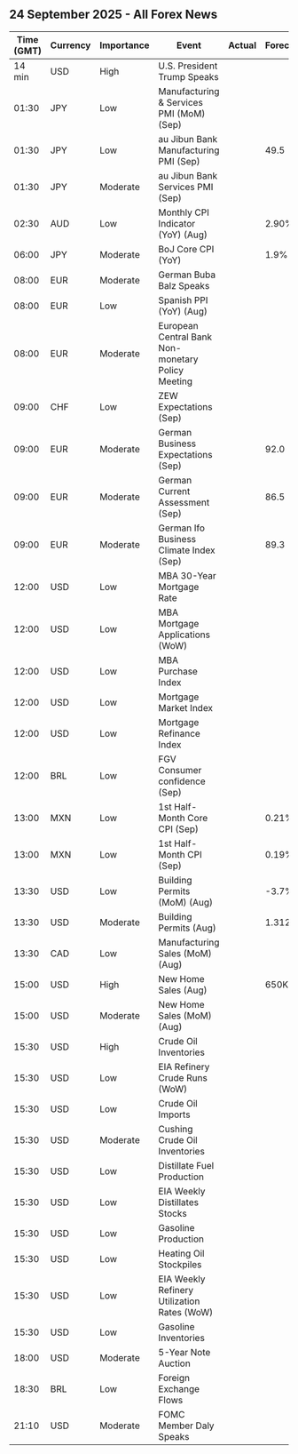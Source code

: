 ## 24 September 2025 - All Forex News

| Time (GMT) | Currency | Importance | Event | Actual | Forecast | Previous |
|------|----------|------------|-------|--------|----------|----------|
| 14 min | USD | High | U.S. President Trump Speaks |  |  |  |
| 01:30 | JPY | Low | Manufacturing & Services PMI (MoM) (Sep) |  |  | 52.00% |
| 01:30 | JPY | Low | au Jibun Bank Manufacturing PMI (Sep) |  | 49.5 | 49.7 |
| 01:30 | JPY | Moderate | au Jibun Bank Services PMI (Sep) |  |  | 53.1 |
| 02:30 | AUD | Low | Monthly CPI Indicator (YoY) (Aug) |  | 2.90% | 2.80% |
| 06:00 | JPY | Moderate | BoJ Core CPI (YoY) |  | 1.9% | 2.0% |
| 08:00 | EUR | Moderate | German Buba Balz Speaks |  |  |  |
| 08:00 | EUR | Low | Spanish PPI (YoY) (Aug) |  |  | 0.3% |
| 08:00 | EUR | Moderate | European Central Bank Non-monetary Policy Meeting |  |  |  |
| 09:00 | CHF | Low | ZEW Expectations (Sep) |  |  | -53.8 |
| 09:00 | EUR | Moderate | German Business Expectations (Sep) |  | 92.0 | 91.6 |
| 09:00 | EUR | Moderate | German Current Assessment (Sep) |  | 86.5 | 86.4 |
| 09:00 | EUR | Moderate | German Ifo Business Climate Index (Sep) |  | 89.3 | 89.0 |
| 12:00 | USD | Low | MBA 30-Year Mortgage Rate |  |  | 6.39% |
| 12:00 | USD | Low | MBA Mortgage Applications (WoW) |  |  | 29.7% |
| 12:00 | USD | Low | MBA Purchase Index |  |  | 174.0 |
| 12:00 | USD | Low | Mortgage Market Index |  |  | 386.1 |
| 12:00 | USD | Low | Mortgage Refinance Index |  |  | 1,596.7 |
| 12:00 | BRL | Low | FGV Consumer confidence (Sep) |  |  | 86.2 |
| 13:00 | MXN | Low | 1st Half-Month Core CPI (Sep) |  | 0.21% | 0.09% |
| 13:00 | MXN | Low | 1st Half-Month CPI (Sep) |  | 0.19% | -0.02% |
| 13:30 | USD | Low | Building Permits (MoM) (Aug) |  | -3.7% | -2.2% |
| 13:30 | USD | Moderate | Building Permits (Aug) |  | 1.312M | 1.362M |
| 13:30 | CAD | Low | Manufacturing Sales (MoM) (Aug) |  |  | 2.5% |
| 15:00 | USD | High | New Home Sales (Aug) |  | 650K | 652K |
| 15:00 | USD | Moderate | New Home Sales (MoM) (Aug) |  |  | -0.6% |
| 15:30 | USD | High | Crude Oil Inventories |  |  | -9.285M |
| 15:30 | USD | Low | EIA Refinery Crude Runs (WoW) |  |  | -0.394M |
| 15:30 | USD | Low | Crude Oil Imports |  |  | -3.111M |
| 15:30 | USD | Moderate | Cushing Crude Oil Inventories |  |  | -0.296M |
| 15:30 | USD | Low | Distillate Fuel Production |  |  | -0.274M |
| 15:30 | USD | Low | EIA Weekly Distillates Stocks |  |  | 4.046M |
| 15:30 | USD | Low | Gasoline Production |  |  | -0.180M |
| 15:30 | USD | Low | Heating Oil Stockpiles |  |  | 0.670M |
| 15:30 | USD | Low | EIA Weekly Refinery Utilization Rates (WoW) |  |  | -1.6% |
| 15:30 | USD | Low | Gasoline Inventories |  |  | -2.347M |
| 18:00 | USD | Moderate | 5-Year Note Auction |  |  | 3.724% |
| 18:30 | BRL | Low | Foreign Exchange Flows |  |  | -0.163B |
| 21:10 | USD | Moderate | FOMC Member Daly Speaks |  |  |  |

